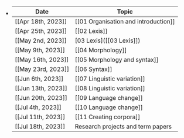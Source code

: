 - | Date               | Topic |
  |--------------------|-------|
  | [[Apr 18th, 2023]] | [[01 Organisation and introduction]] |
  | [[Apr 25th, 2023]] | [[02 Lexis]] |
  | [[May 2nd, 2023]]  | [03 Lexis]([[03 Lexis]]) |
  | [[May 9th, 2023]]  | [[04 Morphology]] |
  | [[May 16th, 2023]] | [[05 Morphology and syntax]] |
  | [[May 23rd, 2023]] | [[06 Syntax]] |
  | [[Jun 6th, 2023]]  | [[07 Linguistic variation]] |
  | [[Jun 13th, 2023]] | [[08 Linguistic variation]] |
  | [[Jun 20th, 2023]] | [[09 Language change]] |
  | [[Jul 4th, 2023]]  | [[10 Language change]] |
  | [[Jul 11th, 2023]] | [[11 Creating corpora]] |
  | [[Jul 18th, 2023]] | Research projects and term papers |